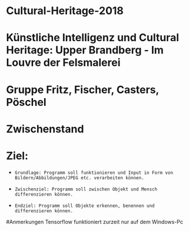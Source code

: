 # Cultural-Heritage-2018
# Künstliche Intelligenz und Cultural Heritage: Upper Brandberg - Im Louvre der Felsmalerei
# Gruppe Fritz, Fischer, Casters, Pöschel



# Zwischenstand
# Ziel:
-     Grundlage: Programm soll funktionieren und Input in Form von Bildern/Abbildungen/JPEG etc. verarbeiten können.
-     Zwischenziel: Programm soll zwischen Objekt und Mensch differenzieren können.
-     Endziel: Programm soll Objekte erkennen, benennen und differenzieren können.


#Anmerkungen
Tensorflow funktioniert zurzeit nur auf dem Windows-Pc



